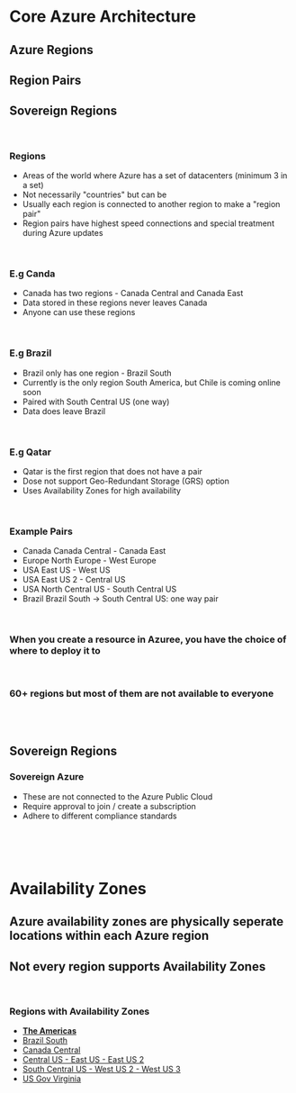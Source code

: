 # Core Azure Architecture

## Azure Regions 
## Region Pairs 
## Sovereign Regions

<br>

### Regions

- Areas of the world where Azure has a set of datacenters (minimum 3 in a set)
- Not necessarily "countries" but can be
- Usually each region is connected to another region to make a "region pair"
- Region pairs have highest speed connections and special treatment during Azure updates

<br>

### E.g Canda

- Canada has two regions - Canada Central and Canada East
- Data stored in these regions never leaves Canada
- Anyone can use these regions

<br>

### E.g Brazil

- Brazil only has one region - Brazil South
- Currently is the only region South America, but Chile is coming online soon
- Paired with South Central US (one way)
- Data does leave Brazil

<br>

### E.g Qatar

- Qatar is the first region that does not have a pair
- Dose not support Geo-Redundant Storage (GRS) option
- Uses Availability Zones for high availability

<br>

### Example Pairs
- Canada      Canada Central - Canada East
- Europe      North Europe - West Europe
- USA         East US - West US
- USA         East US 2 - Central US
- USA         North Central US - South Central US
- Brazil      Brazil South -> South Central US: one way pair

<br>

### When you create a resource in Azuree, you have the choice of where to deploy it to

<br>

### 60+ regions but most of them are not available to everyone


<br>
<br>


## Sovereign Regions

### Sovereign Azure

- These are not connected to the Azure Public Cloud
- Require approval to join / create a subscription
- Adhere to different compliance standards

<br>
<br>
<br>


# Availability Zones

## Azure availability zones are physically seperate locations within each Azure region
## Not every region supports Availability Zones

<br>

### Regions with Availability Zones

- <b><u>The Americas<u></b>
- Brazil South
- Canada Central
- Central US - East US - East US 2
- South Central US - West US 2 - West US 3
- US Gov Virginia
